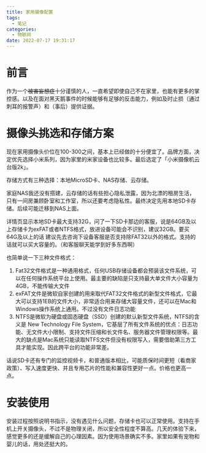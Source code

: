 ```yaml
---
title: 家用摄像配置
tags:
  - 笔记
categories:
  - 物联网
date: 2022-07-17 19:31:17
---
```

# 前言

作为一个~~被害妄想症~~十分谨慎的人，一直希望即使自己不在家里，也能有更多的掌控感。以及在面对黑天鹅事件的时候能够有足够的反击能力，例如及时止损（通过刺耳的报警声）和（事后）提供证据。
<!--more-->

# 摄像头挑选和存储方案

现在家用摄像头价位在100-300之间，基本上已经做的十分便宜了。品牌方面，决定优先选择小米系列，因为家里的米家设备也比较多。最后选定了「小米摄像机云台版2k」。

存储方式有三种选择：本地MicroSD卡、NAS存储、云存储。

家庭NAS我还没有搭建，云存储的话有些担心隐私泄露，因为北漂的租房生活，只有一间房兼顾卧室和工作室，所以还要考虑隐私性。最终决定先用本地SD卡存储。后续可能迁移到NAS上面。

详情页显示本地SD卡最大支持32G，问了一下SD卡那边的客服，说是64GB及以上存储卡为exFAT或者NTFS格式，放进设备可能会不识别，建议32GB。要买64G及以上的话 建议先去咨询下设备客服是否支持除FAT32以外的格式。支持的话就可以买大容量的。（和客服聊天能学到好多东西啊）

也简单说一下三种文件格式：

1. Fat32文件格式是一种通用格式，任何USB存储设备都会预装该文件系统，可以在任何操作系统平台上使用。最主要的缺陷是只支持最大单文件大小容量为4GB，不能传输大文件
2. exFAT文件是微软自家创建的用来取代FAT32文件格式的新型文件格式，它最大可以支持1EB的文件大小，非常适合用来存储大容量文件，还可以在Mac和Windows操作系统上通用。不过没有文件日志功能
3. NTFS是微软为硬盘或固态硬盘（SSD）创建的默认新型文件系统，NTFS的含义是 New Technology File System，它基层了所有文件系统的优点：日志功能、无文件大小限制、支持文件压缩和长文件名、服务器文件管理权限等。最大的缺点是Mac系统只能读取NTFS文件但没有权限写入，需要借助第三方工具才能实现。因此跨平台的功能非常差。

话说SD卡还有专门的监控视频卡，和普通版本相比，可能质保时间更短（看商家政策）、写入速度更快、并且专用芯片的性能和兼容性更好一点。价格也更高一点。

# 安装使用

安装过程按照说明书指示，没有遇见什么问题，存储卡也可以正常使用。支持在手机上开关摄像头，不过不是物理关闭，所以安全性程度不算高。几天的体验下来，感觉更多的还是缓解自己的心理因素。因为使用场景确实不多。家里如果有宠物和婴儿的话，用处还挺大的。